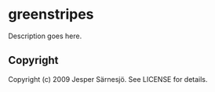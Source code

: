 # greenstripes

Description goes here.

## Copyright

Copyright (c) 2009 Jesper Särnesjö. See LICENSE for details.
